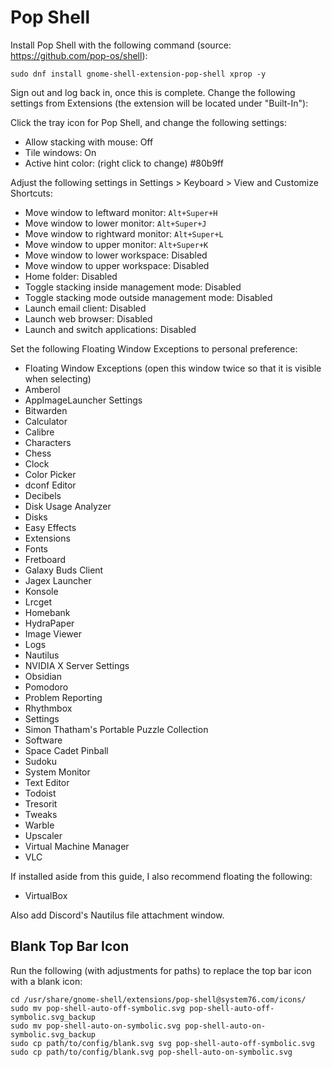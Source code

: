 # Pop Shell

Install Pop Shell with the following command (source: https://github.com/pop-os/shell):

```
sudo dnf install gnome-shell-extension-pop-shell xprop -y
```

Sign out and log back in, once this is complete. Change the following settings from Extensions (the extension will be located under "Built-In"):

Click the tray icon for Pop Shell, and change the following settings:

- Allow stacking with mouse: Off
- Tile windows: On
- Active hint color: (right click to change) #80b9ff

Adjust the following settings in Settings > Keyboard > View and Customize Shortcuts:

- Move window to leftward monitor: `Alt+Super+H`
- Move window to lower monitor: `Alt+Super+J`
- Move window to rightward monitor: `Alt+Super+L`
- Move window to upper monitor: `Alt+Super+K`
- Move window to lower workspace: Disabled
- Move window to upper workspace: Disabled
- Home folder: Disabled
- Toggle stacking inside management mode: Disabled
- Toggle stacking mode outside management mode: Disabled
- Launch email client: Disabled
- Launch web browser: Disabled
- Launch and switch applications: Disabled

Set the following Floating Window Exceptions to personal preference:

- Floating Window Exceptions (open this window twice so that it is visible when selecting)
- Amberol
- AppImageLauncher Settings
- Bitwarden
- Calculator
- Calibre
- Characters
- Chess
- Clock
- Color Picker
- dconf Editor
- Decibels
- Disk Usage Analyzer
- Disks
- Easy Effects
- Extensions
- Fonts
- Fretboard
- Galaxy Buds Client
- Jagex Launcher
- Konsole
- Lrcget
- Homebank
- HydraPaper
- Image Viewer
- Logs
- Nautilus
- NVIDIA X Server Settings
- Obsidian
- Pomodoro
- Problem Reporting
- Rhythmbox
- Settings
- Simon Thatham's Portable Puzzle Collection
- Software
- Space Cadet Pinball
- Sudoku
- System Monitor
- Text Editor
- Todoist
- Tresorit
- Tweaks
- Warble
- Upscaler
- Virtual Machine Manager
- VLC

If installed aside from this guide, I also recommend floating the following:

- VirtualBox

Also add Discord's Nautilus file attachment window.

## Blank Top Bar Icon

Run the following (with adjustments for paths) to replace the top bar icon with a blank icon:

```
cd /usr/share/gnome-shell/extensions/pop-shell@system76.com/icons/
sudo mv pop-shell-auto-off-symbolic.svg pop-shell-auto-off-symbolic.svg_backup
sudo mv pop-shell-auto-on-symbolic.svg pop-shell-auto-on-symbolic.svg_backup
sudo cp path/to/config/blank.svg svg pop-shell-auto-off-symbolic.svg
sudo cp path/to/config/blank.svg pop-shell-auto-on-symbolic.svg
```
